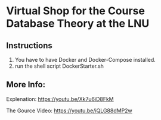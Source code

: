 # Virtual Shop for the Course Database Theory at the LNU

## Instructions
1. You have to have Docker and Docker-Compose installed.
2. run the shell script DockerStarter.sh

## More Info:
Explenation: 
https://youtu.be/Xk7u6iD8FkM

The Gource Video:
https://youtu.be/iQLG88dMP2w
